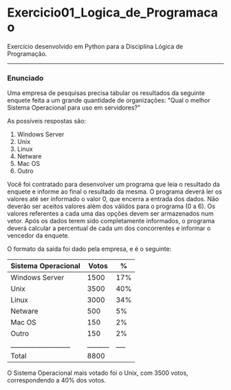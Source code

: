 # Exercicio01_Logica_de_Programacao
 Exercício desenvolvido em Python para a Disciplina Lógica de Programação.
 ________________________________________________________________________
 ### Enunciado

Uma empresa de pesquisas precisa tabular os resultados
da seguinte enquete feita a um grande quantidade de
organizações:
"Qual o melhor Sistema Operacional para uso em servidores?"

As possíveis respostas são:

 1.  Windows Server
 2.  Unix
 3.  Linux
 4.  Netware 
 5.  Mac OS 
 6.  Outro

Você foi contratado para desenvolver um programa que
leia o resultado da enquete e informe ao final o
resultado da mesma.
O programa deverá ler os valores até ser informado o
valor 0, que encerra a entrada dos dados.
Não deverão ser aceitos valores além dos válidos para
o programa (0 a 6).
Os valores referentes a cada uma das opções devem ser
armazenados num vetor.
Após os dados terem sido completamente informados, o
programa deverá calcular a percentual de cada um dos
concorrentes e informar o vencedor da enquete.

O formato da saída foi dado pela empresa, e é o seguinte:

Sistema Operacional | Votos | %
-------------------|--------|----
| Windows Server   |1500   |17%
| Unix             |3500   |40%
| Linux            |3000   |34%
| Netware          | 500   |5%
| Mac OS           |150    |2%
| Outro            |150    |2%
___________________|_______|___
|Total             |     8800|

O Sistema Operacional mais votado foi o Unix, com 3500 votos,
correspondendo a 40% dos votos.
